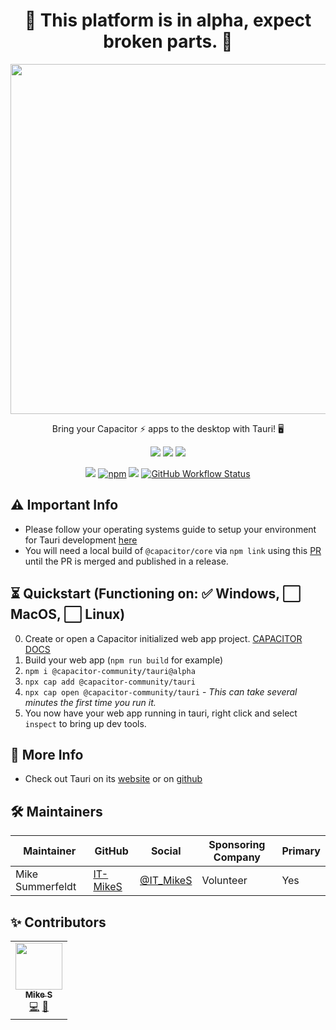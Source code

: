 <h1 align="center">
🚨 This platform is in alpha, expect broken parts.  🚨
</h1>
  
<p align="center">
  <img src="https://user-images.githubusercontent.com/20338451/128799226-dc84c780-a031-4899-9880-3c9df4c2c52b.png" width="560" /><br />
</p>

<p align="center">
Bring your Capacitor ⚡ apps to the desktop with Tauri! 🖥
</p>
<p align="center">
  <a href="https://github.com/capacitor-community/tauri"><img src="https://img.shields.io/badge/maintenance%20status-being%20developed-orange" /></a>
  <!-- ALL-CONTRIBUTORS-BADGE:START - Do not remove or modify this section -->
<a href="#-contributors"><img src="https://img.shields.io/badge/all%20contributors-1-orange" /></a>
<!-- ALL-CONTRIBUTORS-BADGE:END -->
  <a href="https://www.electronjs.org/releases/stable?version=13"><img src="https://img.shields.io/badge/tauri%20version-v1.0.0--beta.5-blue" /></a>
</p>
<p align="center">
  <a href="https://npmjs.com/package/@capacitor-community/tauri/v/1.0.0-alpha.9"><img src="https://img.shields.io/npm/v/@capacitor-community/tauri/alpha" /></a>
  <a href="https://npmjs.com/package/@capacitor-community/tauri/v/1.0.0-alpha.9"><img alt="npm" src="https://img.shields.io/npm/dw/@capacitor-community/tauri/alpha"></a>
  <a href="https://npmjs.com/package/@capacitor-community/tauri/v/1.0.0-alpha.9"><img src="https://img.shields.io/npm/l/@capacitor-community/tauri.svg?color=blue" /></a>
  <a href="https://github.com/capacitor-community/tauri"><img alt="GitHub Workflow Status" src="https://img.shields.io/github/workflow/status/capacitor-community/tauri/CI"></a>
</p>

## ⚠ Important Info
- Please follow your operating systems guide to setup your environment for Tauri development [here](https://tauri.studio/en/docs/getting-started/intro#setting-up-your-environment)
- You will need a local build of `@capacitor/core` via `npm link` using this [PR](https://github.com/ionic-team/capacitor/pull/4771) until the PR is merged and published in a release.

## ⏳ Quickstart (Functioning on: ✅ Windows, ⬜ MacOS, ⬜ Linux)
0. Create or open a Capacitor initialized web app project. [CAPACITOR DOCS](https://capacitorjs.com/docs)
1. Build your web app (`npm run build` for example)
2. `npm i @capacitor-community/tauri@alpha`
3. `npx cap add @capacitor-community/tauri`
4. `npx cap open @capacitor-community/tauri` - _This can take several minutes the first time you run it._
5. You now have your web app running in tauri, right click and select `inspect` to bring up dev tools. 

## 🎉 More Info
- Check out Tauri on its [website](https://tauri.studio/) or on [github](https://github.com/tauri-apps/tauri)

## 🛠 Maintainers 

| Maintainer       | GitHub                                  | Social                                    | Sponsoring Company | Primary |
| ---------------- | --------------------------------------- | ----------------------------------------- | ------------------ | ------- |
| Mike Summerfeldt | [IT-MikeS](https://github.com/IT-MikeS) | [@IT_MikeS](https://twitter.com/IT_MikeS) | Volunteer          | Yes     |


## ✨ Contributors 

<!-- ALL-CONTRIBUTORS-LIST:START - Do not remove or modify this section -->
<!-- prettier-ignore-start -->
<!-- markdownlint-disable -->
<table>
  <tr>
    <td align="center"><a href="https://github.com/IT-MikeS"><img src="https://avatars0.githubusercontent.com/u/20338451?v=4?s=75" width="75px;" alt=""/><br /><sub><b>Mike S</b></sub></a><br /><a href="https://github.com/capacitor-community/tauri/commits?author=IT-MikeS" title="Code">💻</a> <a href="https://github.com/capacitor-community/tauri/commits?author=IT-MikeS" title="Documentation">📖</a></td>
  </tr>
</table>

<!-- markdownlint-restore -->
<!-- prettier-ignore-end -->

<!-- ALL-CONTRIBUTORS-LIST:END -->
